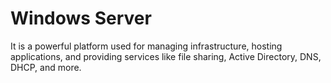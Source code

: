  # Windows Server
It is a powerful platform used for managing infrastructure, hosting applications, and providing services like file sharing, Active Directory, DNS, DHCP, and more.